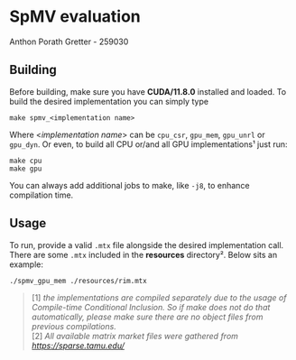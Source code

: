 # SpMV evaluation
Anthon Porath Gretter - 259030

## Building
Before building, make sure you have **CUDA/11.8.0** installed and loaded.
To build the desired implementation you can simply type
```shell
make spmv_<implementation name>
```
Where <_implementation name_> can be `cpu_csr`, `gpu_mem`, `gpu_unrl` or `gpu_dyn`.
Or even, to build all CPU or/and all GPU implementations¹ just run:
```shell
make cpu
make gpu
```
You can always add additional jobs to make, like `-j8`, to enhance compilation time.

## Usage
To run, provide a valid `.mtx` file alongside the desired implementation call.
There are some `.mtx` included in the **resources** directory². Below sits an example:
```shell
./spmv_gpu_mem ./resources/rim.mtx
```

> [1] _the implementations are compiled separately
> due to the usage of Compile-time Conditional Inclusion. 
> So if make does not do that automatically,
> please make sure there are no object files from previous compilations._\
> [2] _All available matrix market files were gathered from https://sparse.tamu.edu/_
